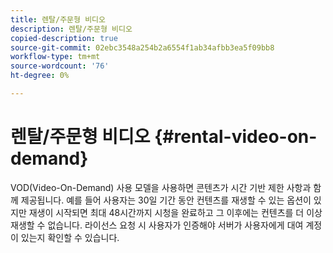 ```yaml
---
title: 렌탈/주문형 비디오
description: 렌탈/주문형 비디오
copied-description: true
source-git-commit: 02ebc3548a254b2a6554f1ab34afbb3ea5f09bb8
workflow-type: tm+mt
source-wordcount: '76'
ht-degree: 0%

---
```


# 렌탈/주문형 비디오 {#rental-video-on-demand}

VOD(Video-On-Demand) 사용 모델을 사용하면 콘텐츠가 시간 기반 제한 사항과 함께 제공됩니다. 예를 들어 사용자는 30일 기간 동안 컨텐츠를 재생할 수 있는 옵션이 있지만 재생이 시작되면 최대 48시간까지 시청을 완료하고 그 이후에는 컨텐츠를 더 이상 재생할 수 없습니다. 라이선스 요청 시 사용자가 인증해야 서버가 사용자에게 대여 계정이 있는지 확인할 수 있습니다.
